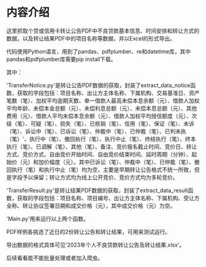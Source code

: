 # 内容介绍

这里抓取个贷或信用卡转让公告PDF中不良贷款基本信息、时间安排和转让方式的数据，以及转让结果PDF中的项目名称等数据，并以Excel的形式导出。

代码使用Python语言，用到了pandas、pdfplumber、re和datetime库，其中pandas和pdfplumber库需要pip install下载。

其中：

'TransferNotice.py'是转让公告PDF数据的获取，封装了extract_data_notice函数，获取的字段包括：项目名称、出让方主体名称、下属机构、交易基准日、资产笔数（笔）、加权平均逾期天数、单一借款人最高未偿本息余额（元）、借款人加权平均年龄、未偿本金总额（元）、未偿利息总额（元）、未偿本息总额（元）、其他费用（元）、借款人平均未偿本息余额（元）、借款人加权平均授信额度（元）、次级（笔）、可疑（笔）、损失（笔）、已核销（笔）、信用（笔）、保证（笔）、未诉（笔）、诉讼中（笔）、已诉讼（笔）、仲裁中（笔）、已仲裁（笔）、已判未执（笔）'、执行中（笔）、撤回执行（笔）、执行中止（笔）、终结执行（笔）、终本执行（笔）、已调解（笔）、其他（笔）、备注、竞价报名截止时间、竞价日、转让方式、竞价方式、自由竞价开始时间、自由竞价结束时间、延时周期（分钟）、起始价（元）和加价幅度（元）。其中已诉讼（笔）、仲裁中（笔）、已仲裁（笔）、撤回执行（笔）和执行中止（笔）均为空，主要是早期转让公告格式不统一所致，但是字段予以保留；转让方式均为线上公开竞价、竞价方式均为多轮竞价。

'TransferResult.py'是转让结果PDF数据的获取，封装了extract_data_result函数，获取的字段包括：项目名称、项目编号、出让方主体名称、下属机构、受让方全称、转让协议签署日期和成交价格（元），其中成交价格（元）为空。

'Main.py'用来运行以上两个函数。

PDF样例各挑选了近日的2份转让公告和转让结果，可用来测试运行。

导出数据的格式具体可见'2023年个人不良贷款转让公告及转让结果.xlsx'。

后续看看能不能批量处理或者加入爬虫。
